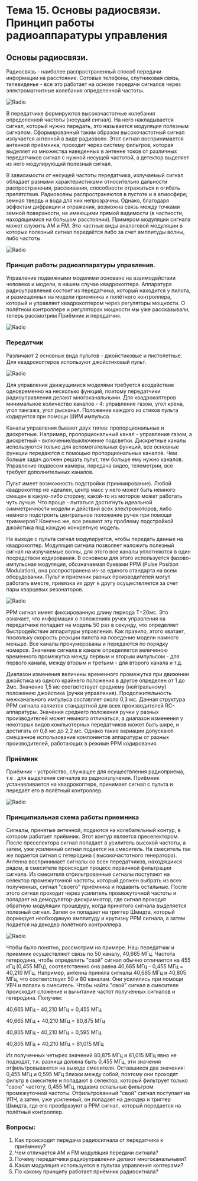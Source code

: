 Тема 15. Основы радиосвязи. Принцип работы радиоаппаратуры управления
=====================================================================

Основы радиосвязи.
------------------

Радиосвязь - наиболее распространенный способ передачи информации на расстояние. Сотовые телефоны, спутниковая связь, телевиденье - все это работает на основе передачи сигналов через электромагнитные колебания определенной частоты. 
 
![Radio](assets/15_1.png)
 
В передатчике формируются высокочастотные колебания определенной частоты (несущий сигнал). На него накладывается сигнал, который нужно передать, это называется модуляция полезным сигналом. Сформированный таким образом высокочастотный сигнал излучается антенной в виде радиоволн.  Этот сигнал воспринимается антенной приёмника, проходит через систему фильтров, которая выделяет из множества наведенных в антенне токов от различных передатчиков сигнал с нужной несущей частотой, а детектор выделяет из него модулирующий полезный сигнал.

В зависимости от несущей частоты передатчика, излучаемый сигнал обладает разными характеристиками относительно дальности распространения, рассеивания, способности отражаться и огибать препятствия. Радиоволны распространяются в пустоте и в атмосфере; земная твердь и вода для них непрозрачны. Однако, благодаря эффектам дифракции и отражения, возможна связь между точками земной поверхности, не имеющими прямой видимости (в частности, находящимися на большом расстоянии).
Примером модуляции сигнала может служить AM и FM. Это частные виды аналоговой модуляции в которых полезный сигнал передаётся либо за счет амплитуды волны, либо частоты.
 
![Radio](assets/15_2.png) 
 
### Принцип работы радиоаппаратуры управления.

Управление подвижными моделями основано на взаимодействии человека и модели, в нашем случае квадрокоптера. Аппаратура радиоуправления состоит из передатчика, который находится у пилота, и размещенных на модели приемника и полётного контроллера, который и управляет квадрокоптером через регуляторы мощности. О полётном контроллере и регуляторах мощности мы уже рассказывали, теперь рассмотрим Приёмник и передатчик.

![Radio](assets/15_3.png)

### Передатчик

Различают 2 основных вида пультов - джойстиковые и пистолетные. Для квадрокоптеров используют джойстиковый пульт. 

![Radio](assets/15_4.png)

Для управления движущимися моделями требуется воздействие одновременно на несколько функций, поэтому передатчики радиоуправления делают многоканальными. Для квадрокоптеров минимальное количество каналов - 4: управление газом, угол крена, угол тангажа, угол рысканья. Положение каждого из стиков пульта кодируется при помощи ШИМ импульса.

Каналы управления бывают двух типов: пропорциональные и дискретные. Например, пропорциональный канал - управление газом, а дискретный - включение/выключение подсветки. Дискретные каналы используются только для вспомогательных функций, все основные функции передаются с помощью пропорциональных каналов. Чем больше задач должен решать пульт, тем больше ему нужно каналов. Управление подвесом камеры, передача видео, телеметрии, все требует дополнительных каналов.

Пульт имеет возможность подстройки (триммирование). Любой квадрокоптер не идеален, центр масс у него может быть немного смещен в какую-либо сторону, какой-то из моторов может работать чуть лучше. Что проще - пытаться достигнуть идеальной симметричности модели и действий всех электромоторов, либо немного подстроить центральное положение ручек при помощи триммеров? Конечно же, все решают эту проблему подстройкой джойстика под каждую конкретную модель.

На выходе с пульта сигнал модулируется, чтобы передать данные на квадрокоптер. Модуляция сигнала позволяет наложить полезный сигнал на излучаемые волны, для этого все каналы уплотняются в один посредством кодирования. В основном для этого используется фазово-импульсная модуляция, обозначаемая буквами РРМ (Pulse Position Modulation), она распространена из-за единого стандарта на всем оборудовании. Пульт и приемник разных производителей могут работать вместе, привязка их друг к другу осуществляется за счет пары кварцевых резонаторов.
 
![Radio](assets/15_5.png)
 
РРМ сигнал имеет фиксированную длину периода Т=20мс. Это означает, что информация о положениях ручек управления на передатчике попадает на модель 50 раз в секунду, что определяет быстродействие аппаратуры управления. Как правило, этого хватает, поскольку скорость реакции пилота на поведение модели намного меньше. Все каналы пронумерованы и передаются по порядку номеров. Значение сигнала в канале определяется величиною временного промежутка между первым и вторым импульсом - для первого канала, между вторым и третьим - для второго канала и т.д.

Диапазон изменения величины временного промежутка при движении джойстика из одного крайнего положения в другое определен от 1 до 2мс. Значение 1,5 мс соответствует среднему (нейтральному) положению джойстика (ручки управления). Продолжительность межканального импульса составляет около 0,3 мс. Данная структура РРМ сигнала является стандартной для всех производителей RC-аппаратуры. Значения среднего положения ручки у разных производителей может немного отличаться, а диапазон изменения у некоторых видов компьютерных передатчиков может быть шире, и достигать от 0,8 мс до 2,2 мс. Однако такие вариации допускают смешанное использование компонентов аппаратуры от разных производителей, работающих в режиме РРМ кодирования.

### Приёмник

Приёмник - устройство, служащее для осуществления радиоприёма, т.е . для выделения сигналов из радиоизлучения. Приёмник устанавливается на квадрокоптере, принимает сигнал с пульта и передаёт его  в полётный контроллер. 

![Radio](assets/15_6.png)

### Принципиальная схема работы приемника
 
Сигналы, принятые антенной, подаются на колебательный контур, в котором работает приёмник. Этот контур является преселектором. После преселектора сигнал попадает в усилитель высокой частоты, а затем, уже усиленный сигнал подается на смеситель. На смеситель так же подается сигнал с гетеродина ( высокочастотного генератора). Антенна воспринимает сигналы со всех передатчиков, находящихся рядом, в смесителе происходит процесс первичной фильтрации сигнала. Из смесителя отфильтрованные сигналы поступают на селектор промежуточной частоты, который должен выбрать из всех полученных, сигнал "своего" приёмника и подавить остальные.  После этого сигнал проходит через усилитель промежуточной частоты и попадает на демодулятор-дискримнатор, где сигнал проходит обратную модуляции процедуру, когда принятого сигнала выделяется полезный сигнал. Затем он попадает на триггер Шмидта, который формирует необходимую амплитуду и крутизну PPM сигнала, а затем подается на декодер полётного контроллера.

![Radio](assets/15_7.png)

Чтобы было понятно, рассмотрим на примере. Наш передатчик и приемник осуществляют связь по 50 каналу, 40,665 МГц. Частота гетеродина, чтобы определить "свой" сигнал обычно отличается на 455 кГц (0,455 МГц), соответственно она равна 40,665 МГц - 0,455 МГц = 40,210 МГц. Например, антенна приняла сигналы 40,665 МГц и 40,805 МГц, что соответствует 50 и 80 каналам. Они усилились при помощи УВЧ и попали в смеситель. Чтобы найти "свой" сигнал в смесителе происходит сложение и вычитание частот полученных сигналов и гетеродина. Получим:

40,665 МГц - 40,210 МГц = 0,455 МГц

40,665 МГц + 40,210 МГц = 80,875 МГц

40,805 МГц - 40,210 МГц = 0,595 МГц

40,805 МГц + 40,210 МГц =  81,015 МГц

Из полученных четырех значений 80,875 МГц и 81,015 МГц явно не подходят, т.к. разница должна быть 0,455 МГц, эти значения отфильтровываются на выходе смесителя. Оставшиеся два значения: 0,455 МГц и 0,595 МГц близки между собой, поэтому они проходят фильтр в смесителе и попадают в селектор, который фильтрует только "свою" частоту, 0,455 МГц, подавив остальные фильтром промежуточной частоты.
Отфильтрованный "свой" сигнал поступает на УПЧ, а затем, уже усиленный, он попадает на декодер и триггер Шмидта, где его преобразуют в PPM сигнал, который передается на полётный контроллер.

### Вопросы:

1)	Как происходит передача радиосигнала от передатчика к приёмнику?
2)	Чем отличается AM и FM модуляция передачи сигнала?
3)	Почему передатчики радиоуправления делают многоканальными?
4)	Какая модуляция используется в пультах управления коптерами?
5)	По какому принципу работает приёмник радиосигнала?
